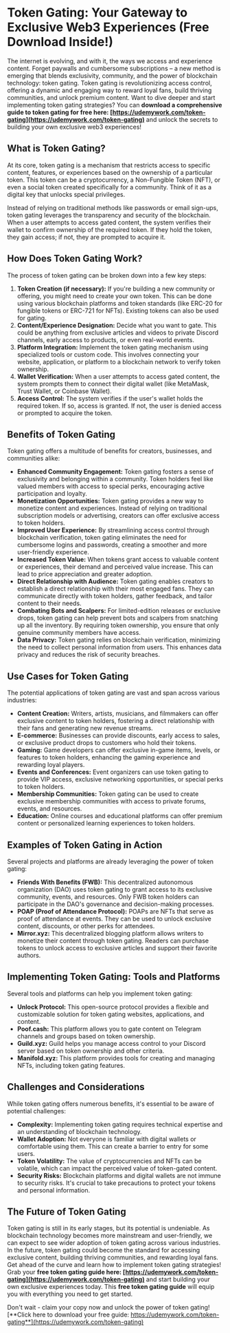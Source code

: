 # Token Gating: Your Gateway to Exclusive Web3 Experiences (Free Download Inside!)

The internet is evolving, and with it, the ways we access and experience content. Forget paywalls and cumbersome subscriptions – a new method is emerging that blends exclusivity, community, and the power of blockchain technology: token gating. Token gating is revolutionizing access control, offering a dynamic and engaging way to reward loyal fans, build thriving communities, and unlock premium content. Want to dive deeper and start implementing token gating strategies? You can **download a comprehensive guide to token gating for free here: [https://udemywork.com/token-gating](https://udemywork.com/token-gating)** and unlock the secrets to building your own exclusive web3 experiences!

## What is Token Gating?

At its core, token gating is a mechanism that restricts access to specific content, features, or experiences based on the ownership of a particular token. This token can be a cryptocurrency, a Non-Fungible Token (NFT), or even a social token created specifically for a community. Think of it as a digital key that unlocks special privileges.

Instead of relying on traditional methods like passwords or email sign-ups, token gating leverages the transparency and security of the blockchain. When a user attempts to access gated content, the system verifies their wallet to confirm ownership of the required token. If they hold the token, they gain access; if not, they are prompted to acquire it.

## How Does Token Gating Work?

The process of token gating can be broken down into a few key steps:

1.  **Token Creation (if necessary):** If you're building a new community or offering, you might need to create your own token. This can be done using various blockchain platforms and token standards (like ERC-20 for fungible tokens or ERC-721 for NFTs). Existing tokens can also be used for gating.
2.  **Content/Experience Designation:** Decide what you want to gate. This could be anything from exclusive articles and videos to private Discord channels, early access to products, or even real-world events.
3.  **Platform Integration:** Implement the token gating mechanism using specialized tools or custom code. This involves connecting your website, application, or platform to a blockchain network to verify token ownership.
4.  **Wallet Verification:** When a user attempts to access gated content, the system prompts them to connect their digital wallet (like MetaMask, Trust Wallet, or Coinbase Wallet).
5.  **Access Control:** The system verifies if the user's wallet holds the required token. If so, access is granted. If not, the user is denied access or prompted to acquire the token.

## Benefits of Token Gating

Token gating offers a multitude of benefits for creators, businesses, and communities alike:

*   **Enhanced Community Engagement:** Token gating fosters a sense of exclusivity and belonging within a community. Token holders feel like valued members with access to special perks, encouraging active participation and loyalty.
*   **Monetization Opportunities:** Token gating provides a new way to monetize content and experiences. Instead of relying on traditional subscription models or advertising, creators can offer exclusive access to token holders.
*   **Improved User Experience:** By streamlining access control through blockchain verification, token gating eliminates the need for cumbersome logins and passwords, creating a smoother and more user-friendly experience.
*   **Increased Token Value:** When tokens grant access to valuable content or experiences, their demand and perceived value increase. This can lead to price appreciation and greater adoption.
*   **Direct Relationship with Audience:** Token gating enables creators to establish a direct relationship with their most engaged fans. They can communicate directly with token holders, gather feedback, and tailor content to their needs.
*   **Combating Bots and Scalpers:** For limited-edition releases or exclusive drops, token gating can help prevent bots and scalpers from snatching up all the inventory. By requiring token ownership, you ensure that only genuine community members have access.
*   **Data Privacy:** Token gating relies on blockchain verification, minimizing the need to collect personal information from users. This enhances data privacy and reduces the risk of security breaches.

## Use Cases for Token Gating

The potential applications of token gating are vast and span across various industries:

*   **Content Creation:** Writers, artists, musicians, and filmmakers can offer exclusive content to token holders, fostering a direct relationship with their fans and generating new revenue streams.
*   **E-commerce:** Businesses can provide discounts, early access to sales, or exclusive product drops to customers who hold their tokens.
*   **Gaming:** Game developers can offer exclusive in-game items, levels, or features to token holders, enhancing the gaming experience and rewarding loyal players.
*   **Events and Conferences:** Event organizers can use token gating to provide VIP access, exclusive networking opportunities, or special perks to token holders.
*   **Membership Communities:** Token gating can be used to create exclusive membership communities with access to private forums, events, and resources.
*   **Education:** Online courses and educational platforms can offer premium content or personalized learning experiences to token holders.

## Examples of Token Gating in Action

Several projects and platforms are already leveraging the power of token gating:

*   **Friends With Benefits (FWB):** This decentralized autonomous organization (DAO) uses token gating to grant access to its exclusive community, events, and resources. Only FWB token holders can participate in the DAO's governance and decision-making processes.
*   **POAP (Proof of Attendance Protocol):** POAPs are NFTs that serve as proof of attendance at events. They can be used to unlock exclusive content, discounts, or other perks for attendees.
*   **Mirror.xyz:** This decentralized blogging platform allows writers to monetize their content through token gating. Readers can purchase tokens to unlock access to exclusive articles and support their favorite authors.

## Implementing Token Gating: Tools and Platforms

Several tools and platforms can help you implement token gating:

*   **Unlock Protocol:** This open-source protocol provides a flexible and customizable solution for token gating websites, applications, and content.
*   **Poof.cash:** This platform allows you to gate content on Telegram channels and groups based on token ownership.
*   **Guild.xyz:** Guild helps you manage access control to your Discord server based on token ownership and other criteria.
*   **Manifold.xyz:** This platform provides tools for creating and managing NFTs, including token gating features.

## Challenges and Considerations

While token gating offers numerous benefits, it's essential to be aware of potential challenges:

*   **Complexity:** Implementing token gating requires technical expertise and an understanding of blockchain technology.
*   **Wallet Adoption:** Not everyone is familiar with digital wallets or comfortable using them. This can create a barrier to entry for some users.
*   **Token Volatility:** The value of cryptocurrencies and NFTs can be volatile, which can impact the perceived value of token-gated content.
*   **Security Risks:** Blockchain platforms and digital wallets are not immune to security risks. It's crucial to take precautions to protect your tokens and personal information.

## The Future of Token Gating

Token gating is still in its early stages, but its potential is undeniable. As blockchain technology becomes more mainstream and user-friendly, we can expect to see wider adoption of token gating across various industries. In the future, token gating could become the standard for accessing exclusive content, building thriving communities, and rewarding loyal fans. Get ahead of the curve and learn how to implement token gating strategies! Grab your **free token gating guide here: [https://udemywork.com/token-gating](https://udemywork.com/token-gating)** and start building your own exclusive experiences today. This **free token gating guide** will equip you with everything you need to get started.

Don't wait - claim your copy now and unlock the power of token gating! [**Click here to download your free guide: https://udemywork.com/token-gating**](https://udemywork.com/token-gating)
